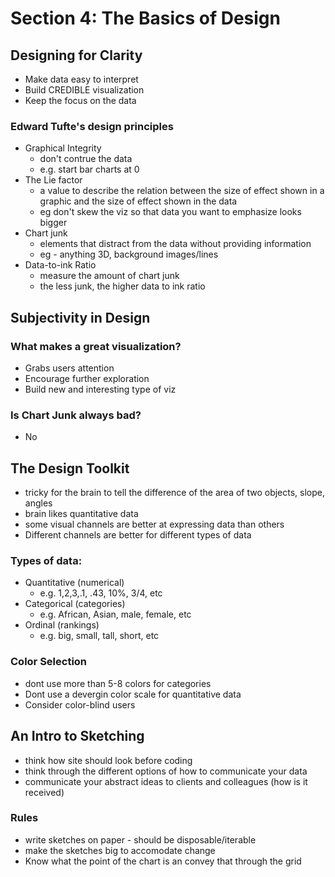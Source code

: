 # Section 4: The Basics of Design

## Designing for Clarity

- Make data easy to interpret
- Build CREDIBLE visualization
- Keep the focus on the data

### Edward Tufte's design principles

- Graphical Integrity
  - don't contrue the data
  - e.g. start bar charts at 0
- The Lie factor
  - a value to describe the relation between the size of effect shown in a graphic and the size of effect shown in the data
  - eg don't skew the viz so that data you want to emphasize looks bigger
- Chart junk
  - elements that distract from the data without providing information
  - eg - anything 3D, background images/lines
- Data-to-ink Ratio
  - measure the amount of chart junk
  - the less junk, the higher data to ink ratio

## Subjectivity in Design

### What makes a great visualization?

- Grabs users attention
- Encourage further exploration
- Build new and interesting type of viz

### Is Chart Junk always bad?

- No

## The Design Toolkit

- tricky for the brain to tell the difference of the area of two objects, slope, angles
- brain likes quantitative data
- some visual channels are better at expressing data than others
- Different channels are better for different types of data

### Types of data:

- Quantitative (numerical)
  - e.g. 1,2,3,.1, .43, 10%, 3/4, etc
- Categorical (categories)
  - e.g. African, Asian, male, female, etc
- Ordinal (rankings)
  - e.g. big, small, tall, short, etc

### Color Selection

- dont use more than 5-8 colors for categories
- Dont use a devergin color scale for quantitative data
- Consider color-blind users

## An Intro to Sketching

- think how site should look before coding
- think through the different options of how to communicate your data
- communicate your abstract ideas to clients and colleagues (how is it received)

### Rules

- write sketches on paper - should be disposable/iterable
- make the sketches big to accomodate change
- Know what the point of the chart is an convey that through the grid
